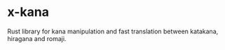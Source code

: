 # x-kana

Rust library for kana manipulation and fast translation between katakana,
hiragana and romaji.
